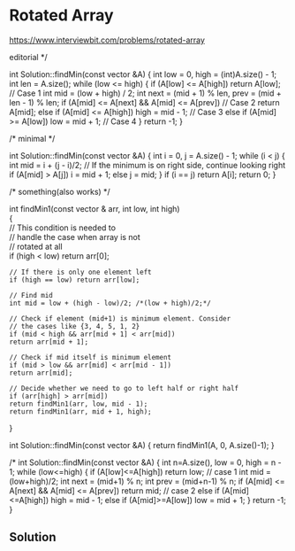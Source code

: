 # Rotated Array

https://www.interviewbit.com/problems/rotated-array

 editorial */

int Solution::findMin(const vector<int> &A) {
    int low = 0, high = (int)A.size() - 1;
    int len = A.size();
    while (low <= high) {
        if (A[low] <= A[high]) return A[low]; // Case 1
        int mid = (low + high) / 2;
        int next = (mid + 1) % len, prev = (mid + len - 1) % len;
        if (A[mid] <= A[next] && A[mid] <= A[prev]) // Case 2
            return A[mid];
        else if (A[mid] <= A[high]) high = mid - 1; // Case 3
        else if (A[mid] >= A[low]) low = mid + 1; // Case 4
    }
    return -1;
}

/* minimal */

int Solution::findMin(const vector<int> &A) {
    int i = 0, j = A.size() - 1;
    while (i < j) {
        int mid = i + (j - i)/2;
        // If the minimum is on right side, continue looking right
        if (A[mid] > A[j]) i = mid + 1;
        else j = mid;
    }
    if (i == j) return A[i];
    return 0;
}


/* something(also works) */

int findMin1(const vector<int> & arr, int low, int high)  
{  
    // This condition is needed to  
    // handle the case when array is not  
    // rotated at all  
    if (high < low) return arr[0];  
  
    // If there is only one element left  
    if (high == low) return arr[low];  
  
    // Find mid  
    int mid = low + (high - low)/2; /*(low + high)/2;*/
  
    // Check if element (mid+1) is minimum element. Consider  
    // the cases like {3, 4, 5, 1, 2}  
    if (mid < high && arr[mid + 1] < arr[mid])  
    return arr[mid + 1];  
  
    // Check if mid itself is minimum element  
    if (mid > low && arr[mid] < arr[mid - 1])  
    return arr[mid];  
  
    // Decide whether we need to go to left half or right half  
    if (arr[high] > arr[mid])  
    return findMin1(arr, low, mid - 1);  
    return findMin1(arr, mid + 1, high);  
} 


int Solution::findMin(const vector<int> &A) {
    return findMin1(A, 0, A.size()-1);
}


/*
int Solution::findMin(const vector<int> &A) {
    int n=A.size(), low = 0, high = n - 1;
    while (low<=high) {
        if (A[low]<=A[high]) return low; // case 1
        int mid = (low+high)/2;
        int next = (mid+1) % n;
        int prev = (mid+n-1) % n;
        if (A[mid] <= A[next] && A[mid] <= A[prev]) return mid; // case 2
        else if (A[mid]<=A[high]) high = mid - 1;
        else if (A[mid]>=A[low]) low = mid + 1;
    }
    return -1;
}
## Solution

```cpp


```
